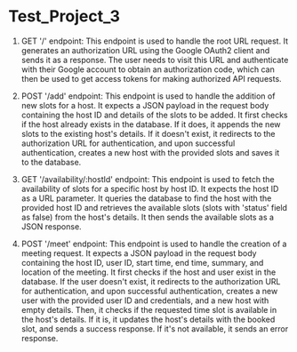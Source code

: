 # Test_Project_3

   1. GET '/' endpoint: This endpoint is used to handle the root URL request. 
   It generates an authorization URL using the Google OAuth2 client and sends it as a response. 
   The user needs to visit this URL and authenticate with their Google account to obtain an authorization code, which can then be used to get access tokens for making authorized API requests.

   2. POST '/add' endpoint: This endpoint is used to handle the addition of new slots for a host. 
   It expects a JSON payload in the request body containing the host ID and details of the slots to be added. 
   It first checks if the host already exists in the database. If it does, it appends the new slots to the existing host's details. 
   If it doesn't exist, it redirects to the authorization URL for authentication, and upon successful authentication, creates a new host with the provided slots and saves it to the database.

   3. GET '/availability/:hostId' endpoint: This endpoint is used to fetch the availability of slots for a specific host by host ID. It expects the host ID as a URL parameter. 
   It queries the database to find the host with the provided host ID and retrieves the available slots (slots with 'status' field as false) from the host's details. It then sends the available slots as a JSON response.

   4. POST '/meet' endpoint: This endpoint is used to handle the creation of a meeting request. 
   It expects a JSON payload in the request body containing the host ID, user ID, start time, end time, summary, and location of the meeting. 
   It first checks if the host and user exist in the database. 
   If the user doesn't exist, it redirects to the authorization URL for authentication, and upon successful authentication, creates a new user with the provided user ID and credentials, and a new host with empty details. 
   Then, it checks if the requested time slot is available in the host's details. If it is, it updates the host's details with the booked slot, and sends a success response. If it's not available, it sends an error response.
